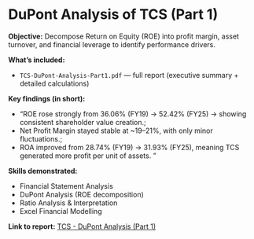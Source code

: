 # DuPont Analysis of TCS (Part 1)

**Objective:** Decompose Return on Equity (ROE) into profit margin, asset turnover, and financial leverage to identify performance drivers.

**What’s included:**  
- `TCS-DuPont-Analysis-Part1.pdf` — full report (executive summary + detailed calculations)  

**Key findings (in short):** 
- “ROE rose strongly from 36.06% (FY19) → 52.42% (FY25) → showing consistent shareholder value creation.;
- Net Profit Margin stayed stable at ~19–21%, with only minor fluctuations.;
- ROA improved from 28.74% (FY19) → 31.93% (FY25), meaning TCS generated more profit per unit of assets.
”

**Skills demonstrated:** 
- Financial Statement Analysis
- DuPont Analysis (ROE decomposition)
- Ratio Analysis & Interpretation
- Excel Financial Modelling

**Link to report:** [ TCS - DuPont Analysis (Part 1) ](DuPont-TCS-Part1/TCS-DuPont-Analysis-Part1.pdf)
